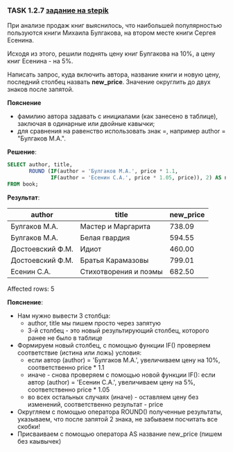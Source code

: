 ### TASK 1.2.7 [задание на stepik](https://stepik.org/lesson/297509/step/7?unit=279269)
При анализе продаж книг выяснилось, что наибольшей популярностью пользуются книги Михаила Булгакова, на втором месте книги Сергея Есенина. 

Исходя из этого, решили поднять цену книг Булгакова на 10%, а цену книг Есенина - на 5%. 

Написать запрос, куда включить автора, название книги и новую цену, последний столбец назвать **new_price**. Значение округлить до двух знаков после запятой.

**Пояснение**
- фамилию автора задавать с инициалами (как занесено в таблице), заключая в одинарные или двойные кавычки;
- для сравнения на равенство использовать знак =, например author = "Булгаков М.А.".

**Решение**:

```SQL
SELECT author, title,                                                            /*выбрать author, title*/
       ROUND (IF(author = 'Булгаков М.А.', price * 1.1,                          /*округлить результат функции IF(), результат вывести в новый столбец как new_price*/
              IF(author = 'Есенин С.А.', price * 1.05, price)), 2) AS new_price
FROM book;                                                                       /*из таблицы book*/
```

**Результат**:

| author           | title                 | new_price |
|------------------|-----------------------|-----------|
| Булгаков М.А.    | Мастер и Маргарита    | 738.09    |
| Булгаков М.А.    | Белая гвардия         | 594.55    |
| Достоевский Ф.М. | Идиот                 | 460.00    |
| Достоевский Ф.М. | Братья Карамазовы     | 799.01    |
| Есенин С.А.      | Стихотворения и поэмы | 682.50    |

Affected rows: 5

**Пояснение**:
- Нам нужно вывести 3 столбца:
  * author, title мы пишем просто через запятую
  * 3-й столбец - это новый результирующий столбец, которого ранее не было в таблице
- Формируем новый столбец, с помощью функции IF() проверяем соответствие (истина или ложь) условия:
  * если автор (author) = 'Булгаков М.А.', увеличиваем цену на 10%, соответственно price * 1.1
  * иначе - снова проверяем с помощью новой функции IF(): если автор (author) = 'Есенин С.А.', увеличиваем цену на 5%, соответственно price * 1.05
  * во всех остальных случаях (иначе) - оставляем цену без изменений, соответственно результат - price
- Округляем с помощью оператора ROUND() полученные результаты, указываем, что после запятой 2 знака, не забываем посчитать все скобки!
- Присваиваем с помощью оператора AS название new_price (пишем без каывычек)
